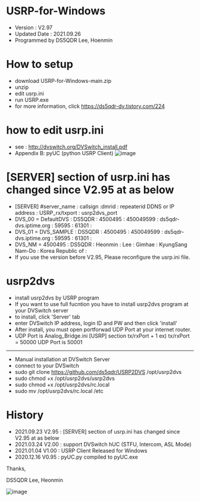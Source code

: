 # USRP-for-Windows
- Version : V2.97
- Updated Date : 2021.09.26
- Programmed by DS5QDR Lee, Hoenmin


# How to setup
- download USRP-for-Windows-main.zip
- unzip
- edit usrp.ini
- run USRP.exe
- for more information, click https://ds5qdr-dv.tistory.com/224


# how to edit usrp.ini
- see : http://dvswitch.org/DVSwitch_install.pdf
- Appendix B: pyUC (python USRP Client)
![image](https://user-images.githubusercontent.com/64110724/134375327-b36d3c95-b887-4ac5-82a7-c5c620e5acfe.png)


# [SERVER] section of usrp.ini has changed since V2.95 at as below
- [SERVER] #server_name   : callsign :dmrid   : repeaterid  DDNS or IP address : USRP_rx/txport : usrp2dvs_port
- DVS_00 = DefaultDVS     : DS5QDR  : 4500495 : 450049599 : ds5qdr-dvs.iptime.org : 59595 : 61301 : 
- DVS_01 = DVS_SAMPLE     : DS5QDR  : 4500495 : 450049599 : ds5qdr-dvs.iptime.org : 59595 : 61301 : 
- DVS_NM = 4500495 : DS5QDR : Heonmin : Lee : Gimhae : KyungSang Nam-Do : Korea Republic of :
- If you use the version before V2.95, Please reconfigure the usrp.ini file.


# usrp2dvs
- install usrp2dvs by USRP program
- If you want to use full fucntion you have to install usrp2dvs program at your DVSwitch server
- to install, click 'Server' tab
- enter DVSwitch IP address, login ID and PW and then click 'install'
- After install, you must open portforwad UDP Port at your internet router.
- UDP Port is Analog_Bridge.ini [USRP] section tx/rxPort + 1 ex) tx/rxPort = 50000 UDP Port is 50001
-------------------------------------------------
- Manual installation at DVSwitch Server
- connect to your DVSwitch
- sudo git clone https://github.com/ds5qdr/USRP2DVS /opt/usrp2dvs
- sudo chmod +x /opt/usrp2dvs/usrp2dvs
- sudo chmod +x /opt/usrp2dvs/rc.local
- sudo mv /opt/usrp2dvs/rc.local /etc


# History
- 2021.09.23 V2.95 : [SERVER] section of usrp.ini has changed since V2.95 at as below
- 2021.03.24 V2.00 : support DVSwitch hUC (STFU, Intercom, ASL Mode) 
- 2021.01.04 V1.00 : USRP Client Released for Windows
- 2020.12.16 V0.95 : pyUC.py compiled to pyUC.exe


Thanks,

DS5QDR Lee, Heonmin

![image](https://user-images.githubusercontent.com/64110724/134378644-46cd279f-4018-4164-9b87-ce7e21d3966a.png)

